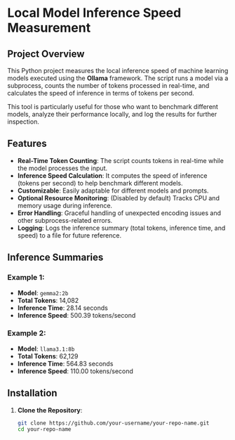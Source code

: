 # Local Model Inference Speed Measurement

## Project Overview

This Python project measures the local inference speed of machine learning models executed using the **Ollama** framework. The script runs a model via a subprocess, counts the number of tokens processed in real-time, and calculates the speed of inference in terms of tokens per second.

This tool is particularly useful for those who want to benchmark different models, analyze their performance locally, and log the results for further inspection.

## Features

- **Real-Time Token Counting**: The script counts tokens in real-time while the model processes the input.
- **Inference Speed Calculation**: It computes the speed of inference (tokens per second) to help benchmark different models.
- **Customizable**: Easily adaptable for different models and prompts.
- **Optional Resource Monitoring**: (Disabled by default) Tracks CPU and memory usage during inference.
- **Error Handling**: Graceful handling of unexpected encoding issues and other subprocess-related errors.
- **Logging**: Logs the inference summary (total tokens, inference time, and speed) to a file for future reference.

## Inference Summaries

### Example 1:
- **Model**: `gemma2:2b`
- **Total Tokens**: 14,082
- **Inference Time**: 28.14 seconds
- **Inference Speed**: 500.39 tokens/second

### Example 2:
- **Model**: `llama3.1:8b`
- **Total Tokens**: 62,129
- **Inference Time**: 564.83 seconds
- **Inference Speed**: 110.00 tokens/second

## Installation

1. **Clone the Repository**:
   ```bash
   git clone https://github.com/your-username/your-repo-name.git
   cd your-repo-name
